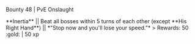 Bounty 48 \| PvE Onslaught

\*\*Inertia\*\* \|\| Beat all bosses within 5 turns of each other
(except \*\*His Right Hand\*\*) \|\| \*\"Stop now and you\'ll lose your
speed.\"\* \> Rewards: 50 :gold: \| 50 xp
